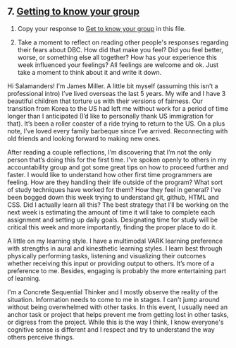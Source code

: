 ## 7. [Getting to know your group](7_get_to_know_your_group/readme.md)

1. Copy your response to <a href="https://github.com/Devbootcamp/phase_0_unit_1/tree/master/week_1/6_Get_to_know_your_group" target="_blank"> Get to know your group</a> in this file.

<!-- Insert your response here  -->

2. Take a moment to reflect on reading other people's responses regarding their fears about DBC. How did that make you feel? Did you feel better, worse, or something else all together? How has your experience this week influenced your feelings? All feelings are welcome and ok. Just take a moment to think about it and write it down. 

Hi Salamanders!
I’m James Miller.  A little bit myself (assuming this isn’t a professional intro) I’ve lived overseas the last 5 years.  My wife and I have 3 beautiful children that torture us with their versions of fairness.  Our transition from Korea to the US had left me without work for a period of time longer than I anticipated (I’d like to personally thank US immigration for that).  It’s been a roller coaster of a ride trying to return to the US.  On a plus note, I’ve loved every family barbeque since I’ve arrived.  Reconnecting with old friends and looking forward to making new ones. 

After reading a couple reflections, I’m discovering that I’m not the only person that’s doing this for the first time.  I’ve spoken openly to others in my accountability group and got some great tips on how to proceed further and faster.  I would like to understand how other first time programmers are feeling.  How are they handling their life outside of the program?  What sort of study techniques have worked for them?  How they feel in general?
I’ve been bogged down this week trying to understand git, github, HTML and CSS.  Did I actually learn all this?  The best strategy that I’ll be working on the next week is estimating the amount of time it will take to complete each assignment and setting up daily goals.  Designating time for study will be critical this week and more importantly, finding the proper place to do it.

A little on my learning style.  I have a multimodal VARK learning preference with strengths in aural and kinesthetic learning styles.  I learn best through physically performing tasks, listening and visualizing their outcomes whether receiving this input or providing output to others.   It’s more of a preference to me.  Besides, engaging is probably the more entertaining part of learning.

I'm a Concrete Sequential Thinker and I mostly observe the reality of the situation. Information needs to come to me in stages.  I can't jump around without being overwhelmed with other tasks.  In this event, I usually need an anchor task or project that helps prevent me from getting lost in other tasks, or digress from the project.  While this is the way I think, I know everyone's cognitive sense is different and I respect and try to understand the way others perceive things.


